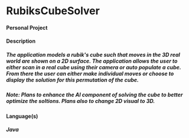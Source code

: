 # RubiksCubeSolver

#### Personal Project

#### Description 
##### The application models a rubik's cube such that moves in the 3D real world are shown on a 2D surface. The application allows the user to either scan in a real cube using their camera or auto populate a cube. From there the user can either make individual moves or choose to display the solution for this permutation of the cube. 
##### _Note: Plans to enhance the AI component of solving the cube to better optimize the soltions. Plans also to change 2D visual to 3D._ 

#### Language(s)
##### Java
